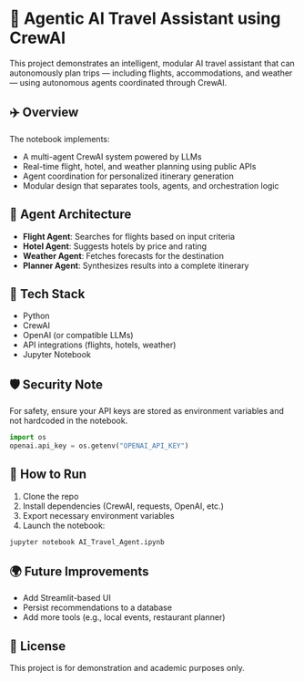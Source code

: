 
# 🧳 Agentic AI Travel Assistant using CrewAI

This project demonstrates an intelligent, modular AI travel assistant that can autonomously plan trips — including flights, accommodations, and weather — using autonomous agents coordinated through CrewAI.

## ✈️ Overview

The notebook implements:
- A multi-agent CrewAI system powered by LLMs
- Real-time flight, hotel, and weather planning using public APIs
- Agent coordination for personalized itinerary generation
- Modular design that separates tools, agents, and orchestration logic

## 🤖 Agent Architecture

- **Flight Agent**: Searches for flights based on input criteria
- **Hotel Agent**: Suggests hotels by price and rating
- **Weather Agent**: Fetches forecasts for the destination
- **Planner Agent**: Synthesizes results into a complete itinerary

## 🧰 Tech Stack

- Python
- CrewAI
- OpenAI (or compatible LLMs)
- API integrations (flights, hotels, weather)
- Jupyter Notebook

## 🛡️ Security Note

For safety, ensure your API keys are stored as environment variables and not hardcoded in the notebook.

```python
import os
openai.api_key = os.getenv("OPENAI_API_KEY")
```

## 🚀 How to Run

1. Clone the repo
2. Install dependencies (CrewAI, requests, OpenAI, etc.)
3. Export necessary environment variables
4. Launch the notebook:

```bash
jupyter notebook AI_Travel_Agent.ipynb
```

## 🌍 Future Improvements

- Add Streamlit-based UI
- Persist recommendations to a database
- Add more tools (e.g., local events, restaurant planner)

## 📌 License

This project is for demonstration and academic purposes only.
